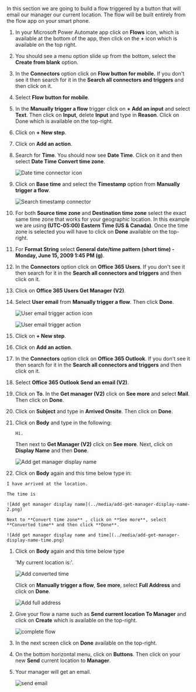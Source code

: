 In this section we are going to build a flow triggered by a button that
will email our manager our current location. The flow will be built
entirely from the flow app on your smart phone.

1.  In your Microsoft Power Automate app click on **Flows** icon, which
    is available at the bottom of the app, then click on the **+** icon
    which is available on the top right.

1.  You should see a menu option slide up from the bottom, select the
    **Create from blank** option.

1.  In the **Connectors** option click on **Flow button for mobile.** If
    you don't see it then search for it in the **Search all connectors
    and triggers** and then click on it.

1.  Select **Flow button for mobile**.

1.  In the **Manually trigger a flow** trigger click on **+** **Add an
    input** and select **Text**. Then click on **Input**, delete
    **Input** and type in **Reason**. Click on Done which is available
    on the top-right.

1.  Click on **+** **New step**.

1.  Click on **Add an action**.

1.  Search for **Time**. You should now see **Date Time**. Click on it and then select **Date Time Convert time zone**.

	![Date time connector icon](../media/date-time-connector-icon.png)

1.  Click on **Base time** and select the **Timestamp** option from **Manually trigger a flow**.
   
	![Search timestamp connector](../media/search-timestamp-connector.png)

1. For both **Source time zone** and **Destination time zone** select the exact same time zone that works for your geographic location. In this example we are using **(UTC-05:00) Eastern Time (US & Canada)**. Once the time zone is selected you will have to click on **Done** available on the top-right.

1. For **Format String** select **General date/time pattern (short time) - Monday, June 15, 2009 1:45 PM (g)**.

1. In the **Connectors** option click on **Office 365 Users**. If you
    don't see it then search for it in the **Search all connectors and
    triggers** and then click on it.

1. Click on **Office 365 Users Get Manager (V2)**.

1. Select **User email** from **Manually trigger a flow**. Then click **Done**.

	![User email trigger action icon](../media/user-email-trigger-action.png)

    ![User email trigger action](../media/user-email-trigger-action2.png)

1. Click on **+ New step**.

1. Click on **Add an action**.

1. In the **Connectors** option click on **Office 365 Outlook**. If you
    don't see it then search for it in the **Search all connectors and
    triggers** and then click on it.

1. Select **Office 365 Outlook Send an email (V2)**.

1. Click on **To**. In the **Get manager (V2)** click on **See
    more** and select **Mail**. Then click on **Done**.

1. Click on **Subject** and type in **Arrived Onsite**. Then click
    on **Done**.

1. Click on **Body** and type in the following:

    ```Hi.```

    Then next to **Get Manager (V2)** click on **See more**. Next, click
    on **Display Name** and then **Done**.

    ![Add get manager display name](../media/add-get-manager-display-name.png)

1. Click on **Body** again and this time below type in: 

```
I have arrived at the location.

The time is
```

	![Add get manager display name](../media/add-get-manager-display-name-2.png)

    Next to **Convert time zone** , click on **See more**, select
    **Converted time** and then click **Done**. 

    ![Add get manager display name and time](../media/add-get-manager-display-name-time.png)

1. Click on **Body** again and this time
    below type

    'My current location is:'.

	![Add converted time](../media/add-converted-time.png)

    Click on **Manually trigger a flow**, **See more**, select **Full
    Address** and click on **Done**.

    ![Add full address](../media/add-full-address.png)

1. Give your flow a name such as **Send current location To Manager**
    and click on **Create** which is available on the top-right.

    ![complete flow](../media/complete-flow2.png)

1. In the next screen click on **Done** available on the top-right.

1. On the bottom horizontal menu, click on **Buttons**. Then click on
    your new **Send** current location to **Manager**.

1. Your manager will get an email.

    ![send email](../media/send-email.png)
